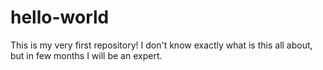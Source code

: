 # hello-world
This is my very first repository! I don't know exactly what is this all about, but in few months I will be an expert. 
